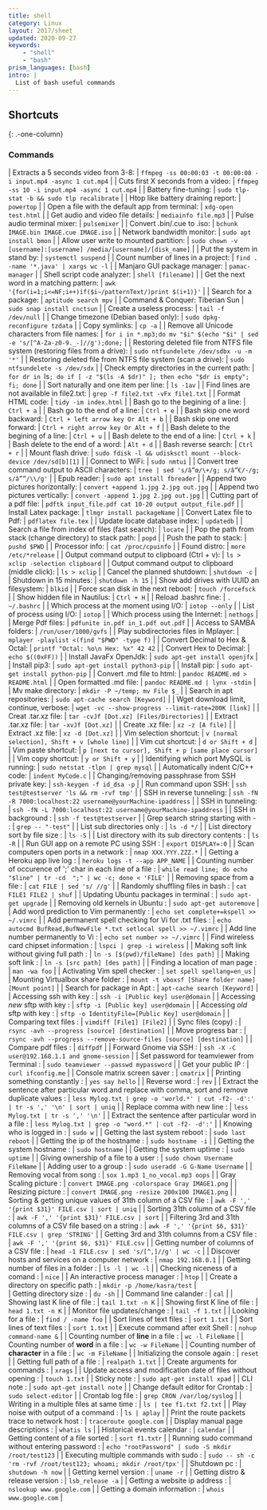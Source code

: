 ```yaml
---
title: shell
category: Linux
layout: 2017/sheet
updated: 2020-09-27
keywords:
    - "shell"
    - "bash"
prism_languages: [bash]
intro: |
  List of bash useful commands 
---
```


Shortcuts
---------
{: .-one-column}

### Commands

| Extracts a 5 seconds video from 3-8: | `ffmpeg -ss 00:00:03 -t 00:00:08 -i input.mp4 -async 1 cut.mp4` |
| Cuts first X seconds from a video: | `ffmpeg -ss 10 -i input.mp4 -async 1 cut.mp4` |
| Battery fine-tuning: | `sudo tlp-stat -b && sudo tlp recalibrate` |
| Htop like battery draining report: | `powertop` |
| Open a file with the default app from terminal: | `xdg-open test.html` |
| Get audio and video file details: | `mediainfo file.mp3` |
| Pulse audio terminal mixer: | `pulsemixer` |
| Convert .bin/.cue to .iso: | `bchunk IMAGE.bin IMAGE.cue IMAGE.iso` |
| Network bandwidth monitor: | `sudo apt install bmon` |
| Allow user write to mounted partition: | `sudo chown -v [username]:[username] /media/[username]/[disk_name]` |
| Put the system in stand by: | `systemctl suspend` |
| Count number of lines in a project: | `find . -name '*.java' | xargs wc -l` |
| Manjaro GUI package manager: | `pamac-manager` |
| Shell script code analyzer: | `shell [filename]` |
| Get the next word in a matching pattern: | `awk '{for(i=1;i<=NF;i++)if($i~/patternText/)print $(i+1)}'` |
| Search for a package: | `aptitude search mpv` |
| Command & Conquer: Tiberian Sun | `sudo snap install cnctsun` |
| Create a useless process: | `tail -f /dev/null` |
| Change timezone (Debian based only): | `sudo dpkg-reconfigure tzdata` |
| Copy symlinks: | `cp -a` |
| Remove all Unicode characters from file names: | `for i in *.mp3;do mv "$i" $(echo "$i" | sed -e 's/[^A-Za-z0-9._-]//g');done;` |
| Restoring deleted file from NTFS file system (restoring files from a drive): | `sudo ntfsundelete /dev/sdbx -u -m '*'` |
| Restoring deleted file from NTFS file system (scan a drive): | `sudo ntfsundelete -s /dev/sdx` |
| Check empty directories in the current path: | `for dr in `ls`; do if [ -z "$(ls -A $dr)" ]; then echo "$dr is empty"; fi; done` |
| Sort naturally and one item per line: | `ls -1av` |
| Find lines are not available in file2.txt: | `grep -f file2.txt -vFx file1.txt` |
| Format HTML code: | `tidy -im index.html` |
| Bash go to the begining of a line: | `Ctrl + a` |
|  Bash go to the end of a line: | `Ctrl + e` |
| Bash skip one word backward: | `Ctrl + left arrow key Or Alt + b` |
| Bash skip one word forward: | `Ctrl + right arrow key Or Alt + f` |
| Bash delete to the begining of a line: | `Ctrl + u` |
| Bash delete to the end of a line: | `Ctrl + k` |
| Bash delete to the end of a word: | `Alt + d` |
| Bash reverse search: | `Ctrl + r` |
| Mount flash drive: | `sudo fdisk -l && udisksctl mount --block-device /dev/sd[b][1]` |
| Connect to WiFi: | `sudo nmtui` |
| Convert tree command output to ASCII characters: | `tree | sed 's/â”œ/\+/g; s/â”€/-/g; s/â””/\\/g'` |
| Epub reader: | `sudo apt install fbreader` |
| Append two pictures horizontally: | `convert +append 1.jpg 2.jpg out.jpg` |
| Append two pictures vertically: | `convert -append 1.jpg 2.jpg out.jpg` |
| Cutting part of a pdf file: | `pdftk input_file.pdf cat 10-20 output output_file.pdf` |
| Install Latex package: | `tlmgr install packageName` |
| Convert Latex file to Pdf: | `pdflatex file.tex` |
| Update locate database index: | `updatedb` |
| Search a file from index of files (fast search): | `locate` |
| Pop the path from stack (change directory) to stack path: | `popd` |
| Push the path to stack: | `pushd $PWD` |
| Processor info: | `cat /proc/cpuinfo` |
| Found distro: | `more /etc/*release` |
| Output command output to clipboard (Ctrl + v): | `ls > xclip -selection clipboard` |
| Output command output to clipboard (middle click): | `ls > xclip` |
| Cancel the planned shutdown: | `shutdown -c` |
| Shutdown in 15 minutes: | `shutdown -h 15` |
| Show add drives with UUID an filesystem: | `blkid` |
| Force scan disk in the next reboot: | `touch /forcefsck` |
| Show hidden file in Nautilus: | `Ctrl + H` |
| Reload .bashrc fine: | `. ~/.bashrc` |
| Which process at the moment using I/O: | `iotop --only` |
| List of process using I/O: | `iotop` |
| Which process using the Internet: | `nethogs` |
| Merge Pdf files: | `pdfunite in.pdf in_1.pdf out.pdf` |
| Access to SAMBA folders: | `/run/user/1000/gvfs` |
| Play subdirectories files in Mplayer: | `mplayer -playlist <(find "$PWD" -type f)` |
| Convert Decimal to Hex & Octal: | `printf "Octal: %o\n Hex: %x" 42 42` | 
| Convert Hex to Decimal: | `echo $((0xFF))` | 
| Install JavaFx OpenJdk: | `sudo apt-get install openjfx` | 
| Install pip3: | `sudo apt-get install python3-pip` | 
| Install pip: | `sudo apt-get install python-pip` |
| Convert .md file to html: | `pandoc README.md > README.html` | 
| Open formatted .md file: | `pandoc README.md | lynx -stdin` | 
| Mv make directory: | `mkdir -P ~/temp; mv File $_` | 
| Search in apt repositories: | `sudo apt-cache search [Keyword]` | 
| Wget download limit, continue, verbose: | `wget -vc --show-progress --limit-rate=200K [link]` | 
| Creat .tar.xz file: | `tar -cvJf [Dot.xz] [Files/Directories]` |
| Extract .tar.xz file: | `tar -xvJf [Dot.xz]` |
| Create .xz file: | `xz -z [A file]` |
| Extract .xz file: | `xz -d [Dot.xz]` |
| Vim selection shortcut: | `v [normal selection], Shift + v [whole line]` |
| Vim cut shortcut: | `d or Shift + d` |
| Vim paste shortcut: | `p [next to cursor], Shift + p [same place cursor]` |
| Vim copy shortcut: | `y or Shift + y` |
| Identifying which port MySQL is running: | `sudo netstat -tlpn | grep mysql` | 
| Automatically indent C/C++ code: | `indent MyCode.c` | 
| Changing/removing passphrase from SSH private key: | `ssh-keygen -f id_dsa -p` | 
| Run command upon SSH: | `ssh test@testserver 'ls && rm -rvf tmp'` | 
| SSH in reverse tunneling: | `ssh -fN -R 7000:localhost:22 username@yourMachine-ipaddress` | 
| SSH in tunneling: | `ssh -fN -L 7000:localhost:22 username@yourMachine-ipaddress` | 
| SSH in background : | `ssh -f test@testserver` | 
| Grep search string starting with - : | `grep -- "-test"` | 
| List sub directories only : | `ls -d */` | 
| List directory sort by file size : | `ls -S` | 
| List directory with its sub directory contents : | `ls -R` | 
| Run GUI app on a remote PC using SSH : | `export DISPLAY=:0` | 
| Scan computers open ports in a network : | `nmap XXX.YYY.ZZZ.*` | 
| Getting a Heroku app live log : | `heroku logs -t --app APP_NAME` | 
| Counting number of occurence of ';' char in each line of a file : | `while read line; do echo "$line" | tr -cd  ";" | wc -c; done < 'FILE'` |
| Removing space from a file : | `cat FILE | sed 's/ //g'` |
| Randomly shuffling files in bash : | `cat FILE1 FILE2 | shuf` |
| Updating Ubuntu packages in terminal : | `sudo apt-get upgrade` |
| Removing old kernels in Ubuntu : | `sudo apt-get autoremove` |
| Add word prediction to Vim permanently : | `echo set complete+=kspell >> ~/.vimrc` |
| Add permanent spell checking for Vi for .txt files : | `echo autocmd BufRead,BufNewFile *.txt setlocal spell >> ~/.vimrc` |
| Add line number permanently to Vi : | `echo set number >> ~/.vimrc` |
| Find wireless card chipset information : | `lspci | grep -i wireless` |
| Making soft link without giving full path : | `ln -s [$(pwd)/fileName] [des path]` |
| Making soft link : | `ln -s [src path] [des path]` |
| Finding a location of man page : | `man -wa foo` |
| Activating Vim spell checker : | `set spell spellang=en_us` |
| Mounting Virtualbox share folder : | `mount -t vboxsf [Share folder name] [Mount point]` |
| Search for package in Apt : | `apt-cache search [Keyword]` |
| Accessing ssh with key : | `ssh -i [Public key] user@domain` |
| Accessing *new* sftp with key : | `sftp -i [Public key] user@domain` |
| Accessing *old* sftp with key : | `sftp -o IdentityFile=[Public Key] user@domain` |
| Comparing text files : | `vimdiff [File1] [File2]` |
| Sync files (copy) : | `rsync -avh --progress [source] [destination]` |
| Move progress bar : | `rsync -avh --progress --remove-source-files [source] [destination]` |
| Compare pdf files : | `diffpdf` |
| Forward Gnome via SSH : | `ssh -X -C user@192.168.1.1 and gnome-session` |
| Set password for teamviewer from Terminal : | `sudo teamviewer --passwd mypassword` |
| Get your public IP : | `curl ifconfig.me` |
| Console matrix screen saver : | `cmatrix` |
| Printing something constantly : | `yes say hello` |
| Reverse word : | `rev` |
| Extract the sentence after particular word and replace with comma, sort and remove duplicate values : | `less Mylog.txt | grep -o 'world.*' | cut -f2- -d':' | tr -s ',' '\n' | sort | uniq` |
| Replace comma with new line : | `less Mylog.txt | tr -s ',' '\n'` |
| Extract the sentence after particular word in a file : | `less Mylog.txt | grep -o "word.*" | cut -f2- -d':'` |
| Knowing who is logged in : | `sudo w` |
| Getting the last system reboot : | `sudo last reboot` |
| Getting the ip of the hostname : | `sudo hostname -i` |
| Getting the system hostname : | `sudo hostname` |
| Getting the system uptime : | `sudo uptime` |
| Giving ownership of a file to a user : | `sudo chown Username FileName` |
| Adding user to a group : | `sudo useradd -G G-Name Username` |
| Removing vocal from song : | `sox 1.mp3 1_no_vocal.mp3 oops` |
| Gray Scaling picture : | `convert IMAGE.png -colorspace Gray IMAGE1.png` |
| Resizing picture : | `convert IMAGE.png -resize 200x100 IMAGE1.png` |
| Sorting & getting unique values of 31th column of a CSV file : | `awk -F ',' '{print $31}' FILE.csv | sort | uniq` |
| Sorting 31th column of a CSV file : | `awk -F ',' '{print $31}' FILE.csv | sort` |
| Filtering 3rd and 31th columns of a CSV file based on a string : | `awk -F ',' '{print $6, $31}' FILE.csv | grep 'STRING'` |
| Getting 3rd and 31th columns from a CSV file : | `awk -F ',' '{print $6, $31}' FILE.csv` |
| Getting number of columns of a CSV file : | `head -1 FILE.csv | sed 's/[^,]//g' | wc -c` |
| Discover hosts and services on a computer network : | `nmap 192.168.0.1` |
| Getting number of files in a folder : | `ls -l | wc -l` |
| Checking niceness of a comand : | `nice` |
| An interactive process manager : | `htop` |
| Create a directory on specific path : | `mkdir -p /home/kasra/test` |    
| Getting directory size : | `du -sh` |
| Command line calander : | `cal` |
| Showing last K line of file : | `tail 1.txt -n K` |
| Showing first K line of file : | `head 1.txt -n K` |
| Monitor file updates/change : | `tail -f 1.txt` |
| Looking for a file : | `find / -name foo` |
| Sort lines of text files : | `sort 1.txt` |
| Sort lines of text files : | `sort 1.txt` |
| Execute command after exit Shell : | `nohup command-name &` |
| Counting number of <strong>line</strong> in a file : | `wc -l FileName` |
| Counting number of <strong>word</strong> in a file : | `wc -w FileName` |
| Counting number of <strong>character</strong> in a file : | `wc -m FileName` |
| Initializing the console again : | `reset` |
| Getting full path of a file : | `realpath 1.txt` |
| Create arguments for commands : | `xrags` |
| Update access and modification date of files without opening : | `touch 1.txt` |
| Sticky note : | `sudo apt-get install xpad` |
| CLI note : | `sudo apt-get install note` |
| Change default editor for Crontab : | `sudo select-editor` |
| Crontab log file : | `grep CRON /var/log/syslog` |
| Writing in a multiple files at same time : | `ls | tee f1.txt f2.txt` |
| Play noise with output of a command : | `ls | aplay` |
| Print the route packets trace to network host : | `traceroute google.com` |
| Display manual page descriptions : | `whatis ls` |
| Historical events calendar : | `calendar` |
| Getting content of a file sorted : | `sort f1.txtr` |
| Running sudo command without entering password : | `echo "rootPassword" | sudo -S mkdir /root/test123` |
| Executing multiple commands with sudo : | `sudo -- sh -c 'rm -rvf /root/test123; whoami; mkdir /root/tpx'` |
| Shutdown pc : | `shutdown -h now` |
| Getting kernel version : | `uname -r` |
| Getting distro & release version : | `lsb_release -a` |
| Getting a website ip address : | `nslookup www.google.com` |
| Getting a domain information : | `whois www.google.com` |
